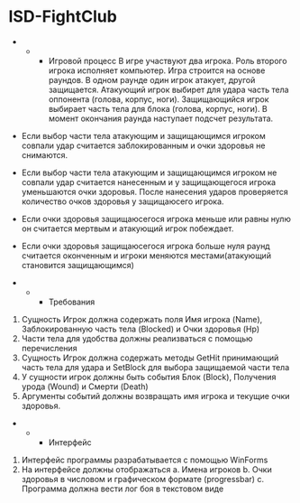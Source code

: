 # ISD-FightClub

- - - Игровой процесс
В игре участвуют два игрока. Роль второго игрока исполняет компьютер.
Игра строится на основе раундов.
В одном раунде один игрок атакует, другой защищается. Атакующий игрок выбирет для удара часть
тела оппонента (голова, корпус, ноги). Защищающийся игрок выбирает часть тела для блока (голова,
корпус, ноги). В момент окончания раунда наступает подсчет результата.
- Если выбор части тела атакующим и защищающимся игроком совпали удар считается
  заблокированным и очки здоровья не снимаются.
- Если выбор части тела атакующим и защищающимся игроком не совпали удар считается
  нанесенным и у защищающегося игрока уменьшаются очки здоровья.
После нанесения ударов проверяется количество очков здоровья у защищаюсего игрока.
- Если очки здоровья защищаюсегося игрока меньше или равны нулю он считается мертвым и
  атакующий игрок побеждает.
- Если очки здоровья защищаюсегося игрока больше нуля раунд считается оконченным и
  игроки меняются местами(атакующий становится защищающимся)

- - - Требования 
1. Сущность Игрок должна содержать поля Имя игрока (Name), Заблокированную часть тела
   (Blocked) и Очки здоровья (Hp)
2. Части тела для удобства должны реализваться с помощью перечисления
3. Сущность Игрок должна содержать методы GetHit принимающий часть тела для удара и
   SetBlock для выбора защищаемой части тела
4. У сущности игрок должны быть события Блок (Block), Получения урода (Wound) и Смерти
   (Death)
5. Аргументы событий должны возвращать имя игрока и текущие очки здоровья.

- - - Интерфейс
1. Интерфейс программы разрабатывается с помощью WinForms
2. На интерфейсе должны отображаться
   a. Имена игроков
   b. Очки здоровья в числовом и графическом формате (progressbar)
   c. Программа должна вести лог боя в текстовом виде
